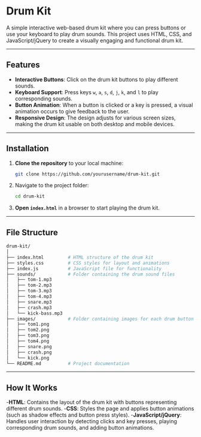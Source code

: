 # Drum Kit

A simple interactive web-based drum kit where you can press buttons or use your keyboard to play drum sounds. This project uses HTML, CSS, and JavaScript/jQuery to create a visually engaging and functional drum kit.

---

## Features

- **Interactive Buttons**: Click on the drum kit buttons to play different sounds.
- **Keyboard Support**: Press keys `w`, `a`, `s`, `d`, `j`, `k`, and `l` to play corresponding sounds.
- **Button Animation**: When a button is clicked or a key is pressed, a visual animation occurs to give feedback to the user.
- **Responsive Design**: The design adjusts for various screen sizes, making the drum kit usable on both desktop and mobile devices.

---

## Installation

1. **Clone the repository** to your local machine:
    ```bash
    git clone https://github.com/yourusername/drum-kit.git
    ```
2. Navigate to the project folder:
    ```bash
    cd drum-kit
    ```

3. **Open `index.html`** in a browser to start playing the drum kit.

---

## File Structure

```bash
drum-kit/
│
├── index.html         # HTML structure of the drum kit
├── styles.css         # CSS styles for layout and animations
├── index.js           # JavaScript file for functionality
├── sounds/            # Folder containing the drum sound files
│   ├── tom-1.mp3
│   ├── tom-2.mp3
│   ├── tom-3.mp3
│   ├── tom-4.mp3
│   ├── snare.mp3
│   ├── crash.mp3
│   └── kick-bass.mp3
├── images/            # Folder containing images for each drum button
│   ├── tom1.png
│   ├── tom2.png
│   ├── tom3.png
│   ├── tom4.png
│   ├── snare.png
│   ├── crash.png
│   └── kick.png
└── README.md          # Project documentation

```
---

## How It Works
-**HTML**: Contains the layout of the drum kit with buttons representing different drum sounds.
-**CSS**: Styles the page and applies button animations (such as shadow effects and button press styles).
-**JavaScript/jQuery**: Handles user interaction by detecting clicks and key presses, playing corresponding drum sounds, and adding button animations.
